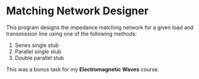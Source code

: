 # Matching Network Designer
This program designs the impedance matching network for a given load and transmission line using one of the following methods:

1. Series single stub
2. Parallel single stub
3. Double parallel stub

This was a bonus task for my **Electromagnetic Waves** course.
